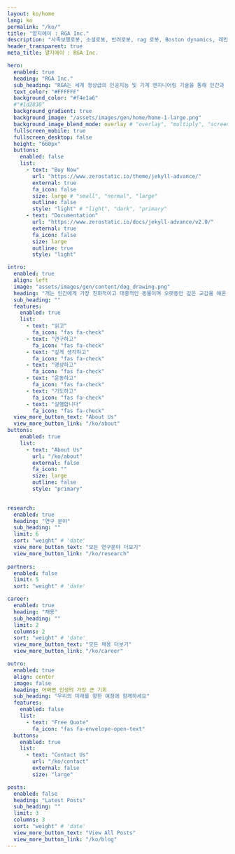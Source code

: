 ```yaml
---
layout: ko/home
lang: ko
permalink: "/ko/"
title: "알지에이 : RGA Inc."
description: "사족보행로봇, 소셜로봇, 반려로봇, rag 로봇, Boston dynamics, 레인보우로보틱스, unitree, 알지에이아이엔씨"
header_transparent: true
meta_title: 알지에이 : RGA Inc.

hero:
  enabled: true
  heading: "RGA Inc."
  sub_heading: "RGA는 세계 정상급의 인공지능 및 기계 엔지니어링 기술을 통해 인간과 지성적이고 감성적인 소통을 하며 실내 뿐만 아니라 야외활동을 함께 할 수 있는 로봇을 만듭니다."
  text_color: "#FFFFFF"
  background_color: "#f4e1a6"
  #"#1d2830"
  background_gradient: true
  background_image: "/assets/images/gen/home/home-1-large.png"
  background_image_blend_mode: overlay # "overlay", "multiply", "screen"
  fullscreen_mobile: true
  fullscreen_desktop: false
  height: "660px"
  buttons:
    enabled: false
    list:
      - text: "Buy Now"
        url: "https://www.zerostatic.io/theme/jekyll-advance/"
        external: true
        fa_icon: false
        size: large # "small", "normal", "large"
        outline: false
        style: "light" # "light", "dark", "primary"
      - text: "Documentation"
        url: "https://www.zerostatic.io/docs/jekyll-advance/v2.0/"
        external: true
        fa_icon: false
        size: large
        outline: true
        style: "light"

intro:
  enabled: true
  align: left
  image: "assets/images/gen/content/dog_drawing.png"
  heading: "개는 인간에게 가장 친화적이고 대중적인 동물이며 오랫동안 깊은 교감을 해온 동물입니다. RGA는 이러한 개를 공학적으로 재창조합니다. RGA는 이를 R.pet 이라 명명합니다. RGA 구성원은 도전적이고 창의적인 목표를 달성하기 위해 다음과 같은 원칙을 가지고 일합니다."
  sub_heading: ""
  features:
    enabled: true
    list:
      - text: "읽고"
        fa_icon: "fas fa-check"
      - text: "연구하고"
        fa_icon: "fas fa-check"
      - text: "깊게 생각하고"
        fa_icon: "fas fa-check"
      - text: "명상하고"
        fa_icon: "fas fa-check"
      - text: "운동하고"
        fa_icon: "fas fa-check"
      - text: "기도하고"
        fa_icon: "fas fa-check"
      - text: "실행합니다"
        fa_icon: "fas fa-check"
  view_more_button_text: "About Us"
  view_more_button_link: "/ko/about"
buttons:
    enabled: true
    list:
      - text: "About Us"
        url: "/ko/about"
        external: false
        fa_icon: ""
        size: large
        outline: false
        style: "primary"
        

research:
  enabled: true
  heading: "연구 분야"
  sub_heading: ""
  limit: 6
  sort: "weight" # 'date'
  view_more_button_text: "모든 연구분야 더보기"
  view_more_button_link: "/ko/research"
      
partners:
  enabled: false
  limit: 5
  sort: "weight" # 'date'

career:
  enabled: true
  heading: "채용"
  sub_heading: ""
  limit: 2
  columns: 2
  sort: "weight" # 'date'
  view_more_button_text: "모든 채용 더보기"
  view_more_button_link: "/ko/career"

outro:
  enabled: true
  align: center
  image: false
  heading: 어쩌면 인생의 가장 큰 기회
  sub_heading: "우리의 미래를 향한 여정에 함께하세요"
  features:
    enabled: false
    list:
      - text: "Free Quote"
        fa_icon: "fas fa-envelope-open-text"
  buttons:
    enabled: true
    list:
      - text: "Contact Us"
        url: "/ko/contact"
        external: false
        size: "large"

posts:
  enabled: false
  heading: "Latest Posts"
  sub_heading: ""
  limit: 3
  columns: 3
  sort: "weight" # 'date'
  view_more_button_text: "View All Posts"
  view_more_button_link: "/ko/blog"
---
```

